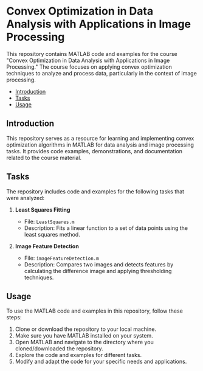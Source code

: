 # Convex Optimization in Data Analysis with Applications in Image Processing

This repository contains MATLAB code and examples for the course "Convex Optimization in Data Analysis with Applications in Image Processing."
The course focuses on applying convex optimization techniques to analyze and process data, particularly in the context of image processing.

- [Introduction](#introduction)
- [Tasks](#tasks)
- [Usage](#usage)


## Introduction

This repository serves as a resource for learning and implementing convex optimization algorithms in MATLAB for data analysis and image processing tasks.
It provides code examples, demonstrations, and documentation related to the course material.

## Tasks

The repository includes code and examples for the following tasks that were analyzed:

1. **Least Squares Fitting**
   - File: `LeastSquares.m`
   - Description: Fits a linear function to a set of data points using the least squares method.

2. **Image Feature Detection**
   - File: `imageFeatureDetection.m`
   - Description: Compares two images and detects features by calculating the difference image and applying thresholding techniques.

## Usage

To use the MATLAB code and examples in this repository, follow these steps:

1. Clone or download the repository to your local machine.
2. Make sure you have MATLAB installed on your system.
3. Open MATLAB and navigate to the directory where you cloned/downloaded the repository.
4. Explore the code and examples for different tasks.
5. Modify and adapt the code for your specific needs and applications.

